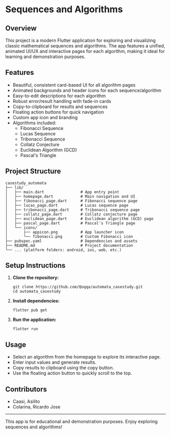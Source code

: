 # Sequences and Algorithms

## Overview
This project is a modern Flutter application for exploring and visualizing classic mathematical sequences and algorithms. The app features a unified, animated UI/UX and interactive pages for each algorithm, making it ideal for learning and demonstration purposes.

## Features
- Beautiful, consistent card-based UI for all algorithm pages
- Animated backgrounds and header icons for each sequence/algorithm
- Easy-to-edit descriptions for each algorithm
- Robust error/result handling with fade-in cards
- Copy-to-clipboard for results and sequences
- Floating action buttons for quick navigation
- Custom app icon and branding
- Algorithms included:
  - Fibonacci Sequence
  - Lucas Sequence
  - Tribonacci Sequence
  - Collatz Conjecture
  - Euclidean Algorithm (GCD)
  - Pascal's Triangle

## Project Structure
```
casestudy_automata
├── lib/
│   ├── main.dart                # App entry point
│   ├── homepage.dart            # Main navigation and UI
│   ├── fibonacci_page.dart      # Fibonacci sequence page
│   ├── lucas_page.dart          # Lucas sequence page
│   ├── tribonacci_page.dart     # Tribonacci sequence page
│   ├── collatz_page.dart        # Collatz conjecture page
│   ├── euclidean_page.dart      # Euclidean algorithm (GCD) page
│   ├── pascal_page.dart         # Pascal's Triangle page
│   └── icons/
│       ├── appicon.png          # App launcher icon
│       └── fibonacci.png        # Custom Fibonacci icon
├── pubspec.yaml                 # Dependencies and assets
├── README.md                    # Project documentation
└── ... (platform folders: android, ios, web, etc.)
```

## Setup Instructions
1. **Clone the repository:**
   ```
   git clone https://github.com/Qoqqa/automata_casestudy.git
   cd automata_casestudy
   ```
2. **Install dependencies:**
   ```
   flutter pub get
   ```
3. **Run the application:**
   ```
   flutter run
   ```

## Usage
- Select an algorithm from the homepage to explore its interactive page.
- Enter input values and generate results.
- Copy results to clipboard using the copy button.
- Use the floating action button to quickly scroll to the top.

## Contributors
- Caasi, Asilito
- Colarina, Ricardo Jose

---
This app is for educational and demonstration purposes. Enjoy exploring sequences and algorithms!